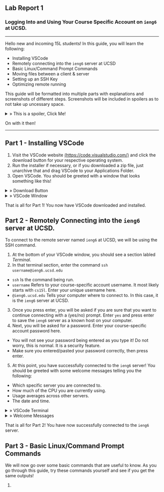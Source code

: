 ## Lab Report 1
### Logging Into and Using Your Course Specific Account on ```ieng6``` at UCSD.
---

Hello new and incoming 15L students! In this guide, you will learn the following:
- Installing VSCode
- Remotely connecting into the ```ieng6``` server at UCSD
- Basic Linux/Command Prompt Commands
- Moving files between a client & server
- Setting up an SSH Key
- Optimizing remote running

This guide will be formatted into multiple parts with explanations and screenshots of different steps. Screenshots will be included in spoilers as to not take up uncessary space. 
<details>
  <summary> » This is a spoiler, Click Me!</summary>
  This is the inside of a spoiler where images will be located!
  </details>

On with it then!

---

## Part 1 - Installing VSCode
1. Visit the VSCode website [(https://code.visualstudio.com/)](https://code.visualstudio.com/) and click the download button for your respective operating system. 
2. Run the installer if necessary, or if you downloaded a zip file, just unarchive that and drag VSCode to your Applications Folder.
3. Open VSCode. You should be greeted with a window that looks something like this!

<details>
  <summary> » Download Button</summary>
  
  <img src="lab1images/vscodedownloadbutton.png" alt="VSCode Download Button">
  
</details> 
<details>
  <summary> » VSCode Window</summary>
  
  <img src="lab1images/vscodewindow.png" alt="VSCode Window">
  
  </details>  

That is all for Part 1! You now have VSCode downloaded and installed.

## Part 2 - Remotely Connecting into the ```ieng6``` server at UCSD.
To connect to the remote server named ```ieng6``` at UCSD, we will be using the SSH command.

1. At the bottom of your VSCode window, you should see a section labled *Terminal*.
2. In that terminal section, enter the command ```ssh username@ieng6.ucsd.edu```
  - ```ssh``` Is the command being run.
  - ```username``` Refers to your course-specific account username. It most likely starts with ``cs15l``. Enter your unique username here.
  - ```@ieng6.ucsd.edu``` Tells your computer where to connect to. In this case, it is the ```ieng6``` server at UCSD.
3. Once you press enter, you will be asked if you are sure that you want to continue connecting with a (yes/no) prompt. Enter ```yes``` and press enter to save the ```ieng6``` server as a known host on your computer.
4. Next, you will be asked for a password. Enter your course-specific account password here.
  - You will not see your password being entered as you type it! Do not worry, this is normal. It is a security feature.
  - Make sure you entered/pasted your password correctly, then press enter.
5. At this point, you have successfully connected to the ```ieng6``` server! You should be greeted with some welcome messages telling you the following:
  - Which specific server you are connected to.
  - How much of the CPU you are currently using.
  - Usage averages across other servers.
  - The date and time.

<details>
  <summary> » VSCode Terminal</summary>
  
  <img src="lab1images/vscodeterminal.png" alt="VSCode Terminal">
  
</details>  
<details>
  <summary> » Welcome Messages</summary>
  
  <img src="lab1images/welcomemessages.png" alt="Welcome Messages">
  
</details>  
  
That is all for Part 2! You have now successfully connected to the ```ieng6``` server.

## Part 3 - Basic Linux/Command Prompt Commands
We will now go over some basic commands that are useful to know. As you go through this guide, try these commands yourself and see if you get the same outputs!

1. 
